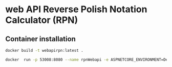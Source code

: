 # web API Reverse Polish Notation Calculator (RPN)

## Container installation

```bash
docker build -t webapirpn:latest .

docker  run -p 53008:8080 --name rpnWebapi -e ASPNETCORE_ENVIRONMENT=Development webapi
 ```



